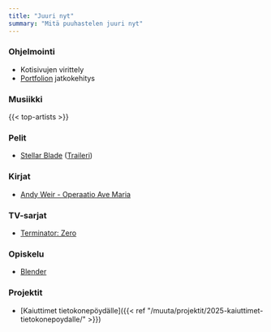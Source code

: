 ```yaml
---
title: "Juuri nyt"
summary: "Mitä puuhastelen juuri nyt"
---
```


### Ohjelmointi
- Kotisivujen virittely
- [Portfolion](https://github.com/saaste/portfolio) jatkokehitys

### Musiikki
{{< top-artists >}}

### Pelit
- [Stellar Blade](https://stellar-blade.com/) ([Traileri](https://www.youtube.com/watch?v=DSznLWimMlU))

### Kirjat
- [Andy Weir - Operaatio Ave Maria](https://finna.fi/Record/fikka.5569279?sid=4731211093)

### TV-sarjat
- [Terminator: Zero](https://www.themoviedb.org/tv/239287-terminator)

### Opiskelu
- [Blender](https://www.blender.org)

### Projektit
- [Kaiuttimet tietokonepöydälle]({{< ref "/muuta/projektit/2025-kaiuttimet-tietokonepoydalle/" >}})
